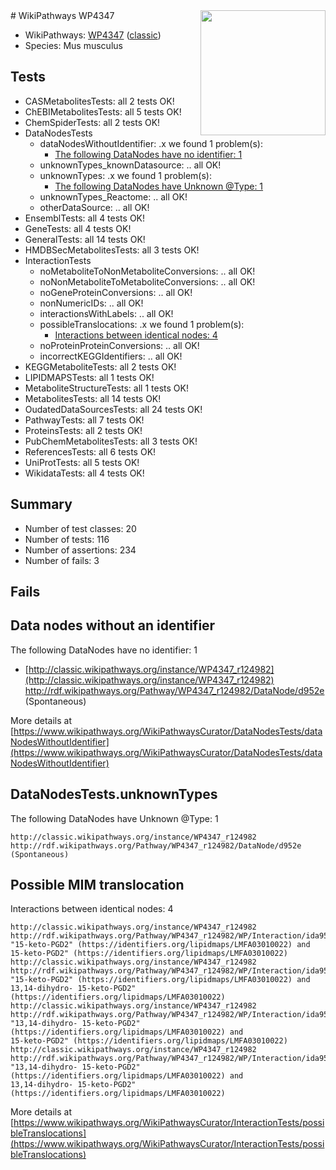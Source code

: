 <img style="float: right; width: 200px" src="https://upload.wikimedia.org/wikipedia/commons/thumb/8/83/Wplogo_with_text_500.png/640px-Wplogo_with_text_500.png" />
# WikiPathways WP4347

* WikiPathways: [WP4347](https://wikipathways.org/pathways/WP4347) ([classic](https://classic.wikipathways.org/instance/WP4347))
* Species: Mus musculus
## Tests
* CASMetabolitesTests: all 2 tests OK!
* ChEBIMetabolitesTests: all 5 tests OK!
* ChemSpiderTests: all 2 tests OK!
* DataNodesTests
    * dataNodesWithoutIdentifier: .x we found 1 problem(s):
        * [The following DataNodes have no identifier: 1](#d2d32fa0)
    * unknownTypes_knownDatasource: .. all OK!
    * unknownTypes: .x we found 1 problem(s):
        * [The following DataNodes have Unknown @Type: 1](#839973df)
    * unknownTypes_Reactome: .. all OK!
    * otherDataSource: .. all OK!
* EnsemblTests: all 4 tests OK!
* GeneTests: all 4 tests OK!
* GeneralTests: all 14 tests OK!
* HMDBSecMetabolitesTests: all 3 tests OK!
* InteractionTests
    * noMetaboliteToNonMetaboliteConversions: .. all OK!
    * noNonMetaboliteToMetaboliteConversions: .. all OK!
    * noGeneProteinConversions: .. all OK!
    * nonNumericIDs: .. all OK!
    * interactionsWithLabels: .. all OK!
    * possibleTranslocations: .x we found 1 problem(s):
        * [Interactions between identical nodes: 4](#1c118209)
    * noProteinProteinConversions: .. all OK!
    * incorrectKEGGIdentifiers: .. all OK!
* KEGGMetaboliteTests: all 2 tests OK!
* LIPIDMAPSTests: all 1 tests OK!
* MetaboliteStructureTests: all 1 tests OK!
* MetabolitesTests: all 14 tests OK!
* OudatedDataSourcesTests: all 24 tests OK!
* PathwayTests: all 7 tests OK!
* ProteinsTests: all 2 tests OK!
* PubChemMetabolitesTests: all 3 tests OK!
* ReferencesTests: all 6 tests OK!
* UniProtTests: all 5 tests OK!
* WikidataTests: all 4 tests OK!


## Summary

* Number of test classes: 20
* Number of tests: 116
* Number of assertions: 234
* Number of fails: 3

## Fails

<a name="d2d32fa0" />

## Data nodes without an identifier

The following DataNodes have no identifier: 1

* [http://classic.wikipathways.org/instance/WP4347_r124982](http://classic.wikipathways.org/instance/WP4347_r124982) http://rdf.wikipathways.org/Pathway/WP4347_r124982/DataNode/d952e (Spontaneous)


More details at [https://www.wikipathways.org/WikiPathwaysCurator/DataNodesTests/dataNodesWithoutIdentifier](https://www.wikipathways.org/WikiPathwaysCurator/DataNodesTests/dataNodesWithoutIdentifier)

<a name="839973df" />

## DataNodesTests.unknownTypes

The following DataNodes have Unknown @Type: 1
```
http://classic.wikipathways.org/instance/WP4347_r124982 http://rdf.wikipathways.org/Pathway/WP4347_r124982/DataNode/d952e (Spontaneous)
```

<a name="1c118209" />

## Possible MIM translocation

Interactions between identical nodes: 4
```
http://classic.wikipathways.org/instance/WP4347_r124982 http://rdf.wikipathways.org/Pathway/WP4347_r124982/WP/Interaction/ida9533e87 "15-keto-PGD2" (https://identifiers.org/lipidmaps/LMFA03010022) and 
15-keto-PGD2" (https://identifiers.org/lipidmaps/LMFA03010022)
http://classic.wikipathways.org/instance/WP4347_r124982 http://rdf.wikipathways.org/Pathway/WP4347_r124982/WP/Interaction/ida9533e87 "15-keto-PGD2" (https://identifiers.org/lipidmaps/LMFA03010022) and 
13,14-dihydro- 15-keto-PGD2" (https://identifiers.org/lipidmaps/LMFA03010022)
http://classic.wikipathways.org/instance/WP4347_r124982 http://rdf.wikipathways.org/Pathway/WP4347_r124982/WP/Interaction/ida9533e87 "13,14-dihydro- 15-keto-PGD2" (https://identifiers.org/lipidmaps/LMFA03010022) and 
15-keto-PGD2" (https://identifiers.org/lipidmaps/LMFA03010022)
http://classic.wikipathways.org/instance/WP4347_r124982 http://rdf.wikipathways.org/Pathway/WP4347_r124982/WP/Interaction/ida9533e87 "13,14-dihydro- 15-keto-PGD2" (https://identifiers.org/lipidmaps/LMFA03010022) and 
13,14-dihydro- 15-keto-PGD2" (https://identifiers.org/lipidmaps/LMFA03010022)
```

More details at [https://www.wikipathways.org/WikiPathwaysCurator/InteractionTests/possibleTranslocations](https://www.wikipathways.org/WikiPathwaysCurator/InteractionTests/possibleTranslocations)

